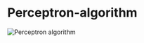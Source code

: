 # Perceptron-algorithm

![Perceptron algorithm](https://user-images.githubusercontent.com/81757215/160061812-c4bf1477-7be4-496b-b93d-48b4a387e5d4.JPG)
